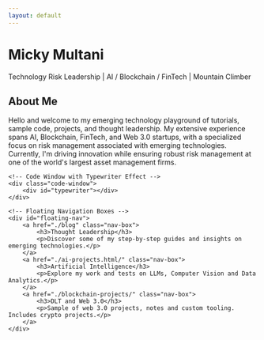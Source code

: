 ```yaml
---
layout: default
---
```


<!-- Floating Header -->
<div id="floating-header">
    <h1>Micky Multani</h1>
    <p>Technology Risk Leadership | AI / Blockchain / FinTech | Mountain Climber</p>
</div>

<!-- Dynamic Blurb -->
<div id="dynamic-blurb">
    <h2>About Me</h2>
    <p>
        Hello and welcome to my emerging technology playground of tutorials, sample code, projects, and thought leadership. My extensive experience spans AI, Blockchain, FinTech, and Web 3.0 startups, with a specialized focus on risk management associated with emerging technologies. Currently, I'm driving innovation while ensuring robust risk management at one of the world's largest asset management firms.
    </p>

    <!-- Code Window with Typewriter Effect -->
    <div class="code-window">
        <div id="typewriter"></div>
    </div>

    <!-- Floating Navigation Boxes -->
    <div id="floating-nav">
        <a href="./blog" class="nav-box">
            <h3>Thought Leadership</h3>
            <p>Discover some of my step-by-step guides and insights on emerging technologies.</p>
        </a>
        <a href="./ai-projects.html/" class="nav-box">
            <h3>Artificial Intelligence</h3>
            <p>Explore my work and tests on LLMs, Computer Vision and Data Analytics.</p>
        </a>
        <a href="./blockchain-projects/" class="nav-box">
            <h3>DLT and Web 3.0</h3>
            <p>Sample of web 3.0 projects, notes and custom tooling. Includes crypto projects.</p>
        </a>
    </div>
</div>
